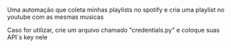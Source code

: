 
Uma automação que coleta minhas playlists no spotify e cria uma playlist no youtube com as mesmas musicas

Caso for utilizar, crie um arquivo chamado "credentials.py" e coloque suas API´s key nele
